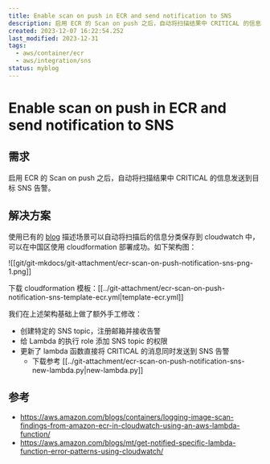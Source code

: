 ```yaml
---
title: Enable scan on push in ECR and send notification to SNS
description: 启用 ECR 的 Scan on push 之后，自动将扫描结果中 CRITICAL 的信息发送到目标 SNS 告警
created: 2023-12-07 16:22:54.252
last_modified: 2023-12-31
tags:
  - aws/container/ecr
  - aws/integration/sns
status: myblog
---
```

# Enable scan on push in ECR and send notification to SNS

## 需求
启用 ECR 的 Scan on push 之后，自动将扫描结果中 CRITICAL 的信息发送到目标 SNS 告警。

## 解决方案
使用已有的 [blog](https://aws.amazon.com/blogs/containers/logging-image-scan-findings-from-amazon-ecr-in-cloudwatch-using-an-aws-lambda-function/) 描述场景可以自动将扫描后的信息分类保存到 cloudwatch 中，可以在中国区使用 cloudformation 部署成功。如下架构图：

![[git/git-mkdocs/git-attachment/ecr-scan-on-push-notification-sns-png-1.png]]

下载 cloudformation 模板：[[../git-attachment/ecr-scan-on-push-notification-sns-template-ecr.yml|template-ecr.yml]]

我们在上述架构基础上做了额外手工修改：
- 创建特定的 SNS topic，注册邮箱并接收告警
- 给 Lambda 的执行 role 添加 SNS topic 的权限
- 更新了 lambda 函数直接将 CRITICAL 的消息同时发送到 SNS 告警
    - 下载参考 [[../git-attachment/ecr-scan-on-push-notification-sns-new-lambda.py|new-lambda.py]]

## 参考
- https://aws.amazon.com/blogs/containers/logging-image-scan-findings-from-amazon-ecr-in-cloudwatch-using-an-aws-lambda-function/
- https://aws.amazon.com/blogs/mt/get-notified-specific-lambda-function-error-patterns-using-cloudwatch/

